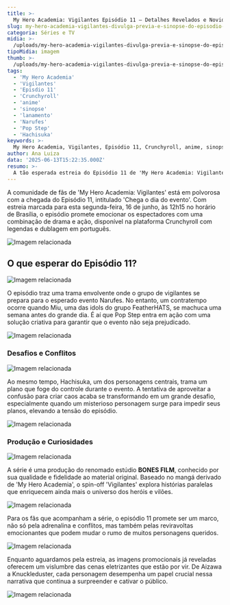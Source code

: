 ```yaml
---
title: >-
  My Hero Academia: Vigilantes Episódio 11 – Detalhes Revelados e Novidades
slug: my-hero-academia-vigilantes-divulga-previa-e-sinopse-do-episodio-11
categoria: Séries e TV
midia: >-
  /uploads/my-hero-academia-vigilantes-divulga-previa-e-sinopse-do-episodio-11-thumb.webp
tipoMidia: imagem
thumb: >-
  /uploads/my-hero-academia-vigilantes-divulga-previa-e-sinopse-do-episodio-11-thumb.webp
tags:
  - 'My Hero Academia'
  - 'Vigilantes'
  - 'Episdio 11'
  - 'Crunchyroll'
  - 'anime'
  - 'sinopse'
  - 'lanamento'
  - 'Narufes'
  - 'Pop Step'
  - 'Hachisuka'
keywords: >-
  My Hero Academia, Vigilantes, Episódio 11, Crunchyroll, anime, sinopse, lançamento, Narufes, Pop Step, Hachisuka
author: Ana Luiza
data: '2025-06-13T15:22:35.000Z'
resumo: >-
  A tão esperada estreia do Episódio 11 de 'My Hero Academia: Vigilantes' chega nesta segunda-feira (16), trazendo surpresas e reviravoltas. A trama promete emoção e desafios durante o evento Narufes.
---
```


A comunidade de fãs de 'My Hero Academia: Vigilantes' está em polvorosa com a chegada do Episódio 11, intitulado 'Chega o dia do evento'. Com estreia marcada para esta segunda-feira, 16 de junho, às 12h15 no horário de Brasília, o episódio promete emocionar os espectadores com uma combinação de drama e ação, disponível na plataforma Crunchyroll com legendas e dublagem em português.

![Imagem relacionada](/uploads/my-hero-academia-vigilantes-divulga-previa-e-sinopse-do-episodio-11-0.webp)

## O que esperar do Episódio 11?

![Imagem relacionada](/uploads/my-hero-academia-vigilantes-divulga-previa-e-sinopse-do-episodio-11-1.webp)

O episódio traz uma trama envolvente onde o grupo de vigilantes se prepara para o esperado evento Narufes. No entanto, um contratempo ocorre quando Miu, uma das idols do grupo FeatherHATS, se machuca uma semana antes do grande dia. É aí que Pop Step entra em ação com uma solução criativa para garantir que o evento não seja prejudicado.

![Imagem relacionada](/uploads/my-hero-academia-vigilantes-divulga-previa-e-sinopse-do-episodio-11-2.webp)

### Desafios e Conflitos

![Imagem relacionada](/uploads/my-hero-academia-vigilantes-divulga-previa-e-sinopse-do-episodio-11-3.webp)

Ao mesmo tempo, Hachisuka, um dos personagens centrais, trama um plano que foge do controle durante o evento. A tentativa de aproveitar a confusão para criar caos acaba se transformando em um grande desafio, especialmente quando um misterioso personagem surge para impedir seus planos, elevando a tensão do episódio.

![Imagem relacionada](/uploads/my-hero-academia-vigilantes-divulga-previa-e-sinopse-do-episodio-11-4.webp)

### Produção e Curiosidades

![Imagem relacionada](/uploads/my-hero-academia-vigilantes-divulga-previa-e-sinopse-do-episodio-11-5.webp)

A série é uma produção do renomado estúdio **BONES FILM**, conhecido por sua qualidade e fidelidade ao material original. Baseado no mangá derivado de 'My Hero Academia', o spin-off 'Vigilantes' explora histórias paralelas que enriquecem ainda mais o universo dos heróis e vilões.

![Imagem relacionada](/uploads/my-hero-academia-vigilantes-divulga-previa-e-sinopse-do-episodio-11-6.webp)

Para os fãs que acompanham a série, o episódio 11 promete ser um marco, não só pela adrenalina e conflitos, mas também pelas reviravoltas emocionantes que podem mudar o rumo de muitos personagens queridos.

![Imagem relacionada](/uploads/my-hero-academia-vigilantes-divulga-previa-e-sinopse-do-episodio-11-7.webp)

Enquanto aguardamos pela estreia, as imagens promocionais já reveladas oferecem um vislumbre das cenas eletrizantes que estão por vir. De Aizawa a Knuckleduster, cada personagem desempenha um papel crucial nessa narrativa que continua a surpreender e cativar o público.

![Imagem relacionada](/uploads/my-hero-academia-vigilantes-divulga-previa-e-sinopse-do-episodio-11-8.webp)